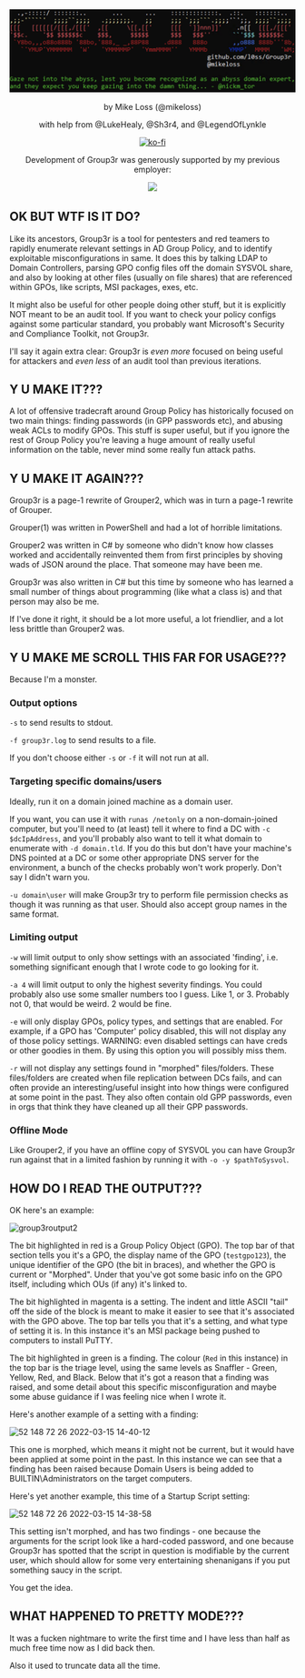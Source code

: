 <div align="center">
<img src="./Group3r-Banner.png" alt="Group3r Banner">

by Mike Loss (@mikeloss)

with help from @LukeHealy, @Sh3r4, and @LegendOfLynkle

[![ko-fi](https://www.ko-fi.com/img/githubbutton_sm.svg)](https://ko-fi.com/T6T31VEVJ)  

Development of Group3r was generously supported by my previous employer:
  
<img src="https://user-images.githubusercontent.com/24580473/124420224-bd3fbf00-dd91-11eb-9ac6-936e6992bd38.png" data-canonical-src="https://user-images.githubusercontent.com/24580473/124420224-bd3fbf00-dd91-11eb-9ac6-936e6992bd38.png" width="300"/>
</div>

## OK BUT WTF IS IT DO?

Like its ancestors, Group3r is a tool for pentesters and red teamers to rapidly enumerate relevant settings in AD Group Policy, and to identify exploitable misconfigurations in same. It does this by talking LDAP to Domain Controllers, parsing GPO config files off the domain SYSVOL share, and also by looking at other files (usually on file shares) that are referenced within GPOs, like scripts, MSI packages, exes, etc.

It might also be useful for other people doing other stuff, but it is explicitly NOT meant to be an audit tool. If you want to check your policy configs against some particular standard, you probably want Microsoft's Security and Compliance Toolkit, not Group3r.

I'll say it again extra clear: Group3r is *even more* focused on being useful for attackers and *even less* of an audit tool than previous iterations.

## Y U MAKE IT???

A lot of offensive tradecraft around Group Policy has historically focused on two main things: finding passwords (in GPP passwords etc), and abusing weak ACLs to modify GPOs. This stuff is super useful, but if you ignore the rest of Group Policy you're leaving a huge amount of really useful information on the table, never mind some really fun attack paths.

## Y U MAKE IT AGAIN???

Group3r is a page-1 rewrite of Grouper2, which was in turn a page-1 rewrite of Grouper. 

Grouper(1) was written in PowerShell and had a lot of horrible limitations.

Grouper2 was written in C# by someone who didn't know how classes worked and accidentally reinvented them from first principles by shoving wads of JSON around the place. That someone may have been me.

Group3r was also written in C# but this time by someone who has learned a small number of things about programming (like what a class is) and that person may also be me.

If I've done it right, it should be a lot more useful, a lot friendlier, and a lot less brittle than Grouper2 was.

## Y U MAKE ME SCROLL THIS FAR FOR USAGE???

Because I'm a monster.

### Output options
`-s` to send results to stdout.

`-f group3r.log` to send results to a file.

If you don't choose either `-s` or `-f` it will not run at all.

### Targeting specific domains/users

Ideally, run it on a domain joined machine as a domain user.

If you want, you can use it with `runas /netonly` on a non-domain-joined computer, but you'll need to (at least) tell it where to find a DC with `-c $dcIpAddress`, and you'll probably also want to tell it what domain to enumerate with `-d domain.tld`. If you do this but don't have your machine's DNS pointed at a DC or some other appropriate DNS server for the environment, a bunch of the checks probably won't work properly. Don't say I didn't warn you.

`-u domain\user` will make Group3r try to perform file permission checks as though it was running as that user. Should also accept group names in the same format.

### Limiting output

`-w` will limit output to only show settings with an associated 'finding', i.e. something significant enough that I wrote code to go looking for it.

`-a 4` will limit output to only the highest severity findings. You could probably also use some smaller numbers too I guess. Like 1, or 3. Probably not 0, that would be weird. 2 would be fine.

`-e` will only display GPOs, policy types, and settings that are enabled. For example, if a GPO has 'Computer' policy disabled, this will not display any of those policy settings. WARNING: even disabled settings can have creds or other goodies in them. By using this option you will possibly miss them.

`-r` will not display any settings found in "morphed" files/folders. These files/folders are created when file replication between DCs fails, and can often provide an interesting/useful insight into how things were configured at some point in the past. They also often contain old GPP passwords, even in orgs that think they have cleaned up all their GPP passwords.

### Offline Mode

Like Grouper2, if you have an offline copy of SYSVOL you can have Group3r run against that in a limited fashion by running it with `-o -y $pathToSysvol`.

## HOW DO I READ THE OUTPUT???

OK here's an example:

![group3routput2](https://user-images.githubusercontent.com/24580473/158324640-196d00e5-e441-4c84-a60b-3e818137124e.png)

The bit highlighted in red is a Group Policy Object (GPO). The top bar of that section tells you it's a GPO, the display name of the GPO (`testgpo123`), the unique identifier of the GPO (the bit in braces), and whether the GPO is current or "Morphed". Under that you've got some basic info on the GPO itself, including which OUs (if any) it's linked to.

The bit highlighted in magenta is a setting. The indent and little ASCII "tail" off the side of the block is meant to make it easier to see that it's associated with the GPO above. The top bar tells you that it's a setting, and what type of setting it is. In this instance it's an MSI package being pushed to computers to install PuTTY.

The bit highlighted in green is a finding. The colour (`Red` in this instance) in the top bar is the triage level, using the same levels as Snaffler - Green, Yellow, Red, and Black. Below that it's got a reason that a finding was raised, and some detail about this specific misconfiguration and maybe some abuse guidance if I was feeling nice when I wrote it.

Here's another example of a setting with a finding:

![52 148 72 26 2022-03-15 14-40-12](https://user-images.githubusercontent.com/24580473/158322505-03333e3f-d674-4cc9-9a85-3f1899a7ddf1.png)

This one is morphed, which means it might not be current, but it would have been applied at some point in the past. In this instance we can see that a finding has been raised because Domain Users is being added to BUILTIN\Administrators on the target computers.

Here's yet another example, this time of a Startup Script setting:

![52 148 72 26 2022-03-15 14-38-58](https://user-images.githubusercontent.com/24580473/158322662-3d4c426c-81ed-4387-af2e-3ef3ad6259ea.png)

This setting isn't morphed, and has two findings - one because the arguments for the script look like a hard-coded password, and one because Group3r has spotted that the script in question is modifiable by the current user, which should allow for some very entertaining shenanigans if you put something saucy in the script.

You get the idea.

## WHAT HAPPENED TO PRETTY MODE???

It was a fucken nightmare to write the first time and I have less than half as much free time now as I did back then.

Also it used to truncate data all the time.
